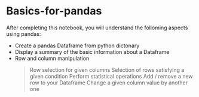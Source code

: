 # Basics-for-pandas
After completing this notebook, you will understand the folloming aspects using pandas:  

- Create a pandas Dataframe from python dictonary
- Display a summary of the basic information about a Dataframe
- Row and column manipulation
	> Row selection for given columns
	> Selection of rows satisfying a given condition
	> Perform statistical operations
	> Add / remove a new row to your Dataframe
	> Change a given column value by another one
